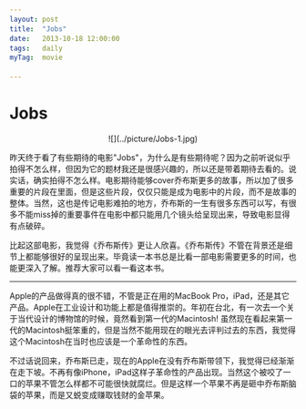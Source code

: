 ```yaml
---
layout: post
title:  "Jobs"
date:   2013-10-18 12:00:00
tags:	daily
myTag:	movie

---
```


# Jobs

<center> ![](../picture/Jobs-1.jpg) </center>

昨天终于看了有些期待的电影"Jobs"，为什么是有些期待呢？因为之前听说似乎拍得不怎么样，但因为它的题材我还是很感兴趣的，所以还是带着期待去看的。说实话，确实拍得不怎么样。电影期待能够cover乔布斯更多的故事，所以加了很多重要的片段在里面，但是这些片段，仅仅只能是成为电影中的片段，而不是故事的整体。当然，这也是传记电影难拍的地方，乔布斯的一生有很多东西可以写，有很多不能miss掉的重要事件在电影中都只能用几个镜头给呈现出来，导致电影显得有点破碎。

比起这部电影，我觉得《乔布斯传》更让人欣喜。《乔布斯传》不管在背景还是细节上都能够很好的呈现出来。毕竟读一本书总是比看一部电影需要更多的时间，也能更深入了解。推荐大家可以看一看这本书。

----------------------------------------------

Apple的产品做得真的很不错，不管是正在用的MacBook Pro，iPad，还是其它产品。Apple在工业设计和功能上都是值得推崇的。年初在台北，有一次去一个关于当代设计的博物馆的时候，竟然看到第一代的Macintosh! 虽然现在看起来第一代的Macintosh挺笨重的，但是当然不能用现在的眼光去评判过去的东西，我觉得这个Macintosh在当时也应该是一个革命性的东西。

不过话说回来，乔布斯已走，现在的Apple在没有乔布斯带领下，我觉得已经渐渐在走下坡。不再有像iPhone，iPad这样子革命性的产品出现。当然这个被咬了一口的苹果不管怎么样都不可能很快就腐烂。但是这样一个苹果不再是砸中乔布斯脑袋的苹果，而是又蜕变成赚取钱财的金苹果。



